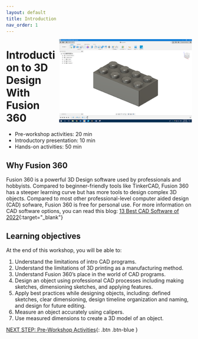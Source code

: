 ```yaml
---
layout: default
title: Introduction 
nav_order: 1
---
```


<img src="images/logo.png" style="float:right;width:360px;" alt="image description">

# Introduction to 3D Design With Fusion 360

- Pre-workshop activities: 20 min 
- Introductory presentation: 10 min
- Hands-on activities: 50 min

## Why Fusion 360

Fusion 360 is a powerful 3D Design software used by professionals and hobbyists.  Compared to beginner-friendly tools like TinkerCAD, Fusion 360 has a steeper learning curve but has more tools to design complex 3D objects.
Compared to most other professional-level computer aided design (CAD) sofware, Fusion 360 is free for personal use.
For more information on CAD software options, you can read this blog: [13 Best CAD Software of 2022](https://www.adamenfroy.com/cad-software){:target="_blank"}

## Learning objectives

At the end of this workshop, you will be able to:

1.  Understand the limitations of intro CAD programs.
2.  Understand the limitations of 3D printing as a manufacturing method.
3.  Understand Fusion 360’s place in the world of CAD programs.
4.  Design an object using professional CAD processes including making sketches, dimensioning sketches, and applying features.
5.  Apply best practices while designing objects, including: defined sketches, clear dimensioning, design timeline organization and naming, and design for future editing.
6.  Measure an object accurately using calipers.
7.  Use measured dimensions to create a 3D model of an object.
 
[NEXT STEP: Pre-Workshop Activities](pre-workshop.html){: .btn .btn-blue }
